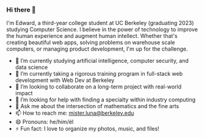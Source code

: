 ### Hi there 👋

I'm Edward, a third-year college student at UC Berkeley (graduating 2023) studying Computer Science. I believe in the power of technology to improve the human experience and augment human intellect. Whether that's creating beautiful web apps, solving problems on warehouse scale computers, or managing product development, I'm up for the challenge.

- 🔭 I’m currently studying artificial intelligence, computer security, and data science
- 🌱 I’m currently taking a rigorous training program in full-stack web development with Web Dev at Berkeley
- 👯 I’m looking to collaborate on a long-term project with real-world impact
- 🤔 I’m looking for help with finding a specialty within industry computing
- 💬 Ask me about the intersection of mathematics and the fine arts
- 📫 How to reach me: mister.luna@berkeley.edu
- 😄 Pronouns: he/him/él
- ⚡ Fun fact: I love to organize my photos, music, and files!
